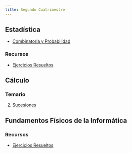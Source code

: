```yaml
---
title: Segundo Cuatrimestre
---
```


## Estadística

* [Combinatoria y Probabilidad](2/est/combinatoria.md)

### Recursos

* [Ejercicios Resueltos](2/est/ejercicios-resueltos.md)

## Cálculo

### Temario

2. [Sucesiones](2/calc/sucesiones.md)

## Fundamentos Físicos de la Informática

### Recursos

* [Ejercicios Resueltos](2/ffi/ejercicios-resueltos.md)
